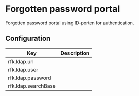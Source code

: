 # Forgotten password portal

Forgotten password portal using ID-porten for authentication.

## Configuration

| Key                   | Description |
|-----------------------|-------------|
| rfk.ldap.url          ||
| rfk.ldap.user         ||
| rfk.ldap.password     ||
| rfk.ldap.searchBase   ||
